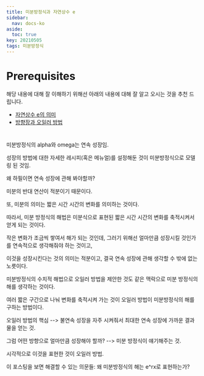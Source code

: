 ```yaml
---
title: 미분방정식과 자연상수 e
sidebar:
  nav: docs-ko
aside:
  toc: true
key: 20210505
tags: 미분방정식
---
```


# Prerequisites 

해당 내용에 대해 잘 이해하기 위해선 아래의 내용에 대해 잘 알고 오시는 것을 추천 드립니다.

* [자연상수 e의 의미](https://angeloyeo.github.io/2019/09/04/natural_number_e.html)
* [방향장과 오일러 방법](https://angeloyeo.github.io/2021/04/30/direction_fields.html)

#

미분방정식의 alpha와 omega는 연속 성장임.

성장의 방법에 대한 자세한 레시피(혹은 메뉴얼)를 설정해둔 것이 미분방정식으로 모델링 된 것임.

왜 하필이면 연속 성장에 관해 봐야할까?

미분의 반대 연산이 적분이기 때문이다.

또, 미분의 의미는 짧은 시간 시간의 변화를 의미하는 것이다.

따라서, 미분 방정식의 해법은 미분식으로 표현된 짧은 시간 시간의 변화를 축적시켜서 얻게 되는 것이다.

작은 변화가 조금씩 쌓여서 해가 되는 것인데, 그러기 위해선 얼마만큼 성장시킬 것인가를 연속적으로 생각해줘야 하는 것이고,

이것을 성장시킨다는 것의 의미는 적분이고, 결국 연속 성장에 관해 생각할 수 밖에 없는 노릇이다.


미분방정식의 수치적 해법으로 오일러 방법을 제안한 것도 같은 맥락으로 미분 방정식의 해를 생각하는 것이다.

여러 짧은 구간으로 나눠 변화를 축적시켜 가는 것이 오일러 방법이 미분방정식의 해를 구하는 방법이다.

오일러 방법의 핵심 --> 불연속 성장을 자주 시켜줘서 최대한 연속 성장에 가까운 결과물을 얻는 것.

그럼 어떤 방향으로 얼마만큼 성장해야 할까? --> 미분 방정식이 얘기해주는 것.

시각적으로 이것을 표현한 것이 오일러 방법.

이 포스팅을 보면 해결할 수 있는 의문들: 왜 미분방정식의 해는 e^rx로 표현하는가?

